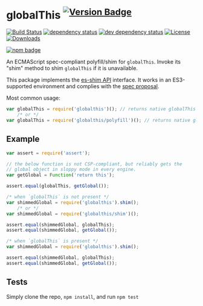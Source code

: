 # globalThis <sup>[![Version Badge][npm-version-svg]][npm-url]</sup>

[![Build Status][travis-svg]][travis-url]
[![dependency status][deps-svg]][deps-url]
[![dev dependency status][dev-deps-svg]][dev-deps-url]
[![License][license-image]][license-url]
[![Downloads][downloads-image]][downloads-url]

[![npm badge][npm-badge-png]][npm-url]

An ECMAScript spec-compliant polyfill/shim for `globalThis`. Invoke its "shim" method to shim `globalThis` if it is unavailable.

This package implements the [es-shim API](https://github.com/es-shims/api) interface. It works in an ES3-supported environment and complies with the [spec proposal](https://github.com/tc39/proposal-global).

Most common usage:
```js
var globalThis = require('globalthis')(); // returns native globalThis if compliant
	/* or */
var globalThis = require('globalthis/polyfill')(); // returns native globalThis if compliant
```

## Example

```js
var assert = require('assert');

// the below function is not CSP-compliant, but reliably gets the
// global object in sloppy mode in every engine.
var getGlobal = Function('return this');

assert.equal(globalThis, getGlobal());
```

```js
/* when `globalThis` is not present */
var shimmedGlobal = require('globalthis').shim();
	/* or */
var shimmedGlobal = require('globalthis/shim')();

assert.equal(shimmedGlobal, globalThis);
assert.equal(shimmedGlobal, getGlobal());
```

```js
/* when `globalThis` is present */
var shimmedGlobal = require('globalthis').shim();

assert.equal(shimmedGlobal, globalThis);
assert.equal(shimmedGlobal, getGlobal());
```

## Tests
Simply clone the repo, `npm install`, and run `npm test`

[npm-url]: https://npmjs.org/package/globalthis
[npm-version-svg]: http://versionbadg.es/ljharb/globalThis.svg
[travis-svg]: https://travis-ci.org/ljharb/globalThis.svg
[travis-url]: https://travis-ci.org/ljharb/globalThis
[deps-svg]: https://david-dm.org/ljharb/globalThis.svg?theme=shields.io
[deps-url]: https://david-dm.org/ljharb/globalThis
[dev-deps-svg]: https://david-dm.org/ljharb/globalThis/dev-status.svg?theme=shields.io
[dev-deps-url]: https://david-dm.org/ljharb/globalThis#info=devDependencies
[testling-png]: https://ci.testling.com/ljharb/globalThis.png
[testling-url]: https://ci.testling.com/ljharb/globalThis
[npm-badge-png]: https://nodei.co/npm/globalthis.png?downloads=true&stars=true
[license-image]: http://img.shields.io/npm/l/globalthis.svg
[license-url]: LICENSE
[downloads-image]: http://img.shields.io/npm/dm/globalthis.svg
[downloads-url]: http://npm-stat.com/charts.html?package=globalthis
